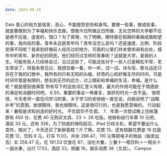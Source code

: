 ```yaml
---
date: 2024-09-18
---
```


Dalo 晋心的地方是宿舍，恶心、不能接受悲伤和身骂。要做一些事，做成些事，就是要做到为了幸福和快乐去做，恨我今日所做近日所做、无论怎样的大学都不应是绝不应是，虚度的，借口？为了真理，为了明确，期待我在假期的春做成我盼望的事，我向往的事。青年永远是青年吗？青年没怎么变吗？还是速度、比例、阶段变得不同呢？我来到好像前人经历过的地方，可我的父辈们并未曾听闻有此处，城市中的青年、新世纪的网民，他们经历过怎样的青春呢？这就是大学，是我的人生，可能有些人已经体会过，见过这些了，可能这些对于一些人已是稀松平常，老生常谈了，但我未曾见过，我想去看一看，听一听，试一试。诗与信、歌与运还只存在于我的幻想中，我所有的只有无知的头脑、好奇的心和好像无尽的时间，可是时间毕竟是有限的，想去到无尽的远方，过上精彩和幸福的生活，幸福，是什么呢？就是感到很满意
所有写下的这些词汇意义有限，最大的作用可能在于情感欲的满足和消磨时间吧。
6.30，重要的事会一再重复，美好的时光一去不返。
很奇怪，今天老师一直在问学习的事，关于学习的安排她一直在说，向她说明了“战略补考”的意图，她很期待，我也很期待，这是很可行的，也是我愿意做的。
行动起来！暑假是求知创造的好时光。
不负韶华不负君。
7．年第一次尝试晚上住帐篷原有 450 分，花费 40 元购买文具、23 ＋ 28 吃饭。地铁和自行车算 10 元吧，酒店 33 元，还有 326，为了防疫的保险起见，iPad 已经关机，希望不要出什么意外，哦对了，今天还买了新鲜荔枝 1 斤了两，花费 13，还有核酸花费是 16 拉面花费 12，饮料 8 元，打车 11.03，共余 288.47。110 元等把电子的物品（版卖出去）实 258.47 元，花 191.53 饮食花 87，没吃大餐，三餐十一瓶饮料＋一瓶水十一袋水果，出行 17.53，酒店 33，核酸 16，娱乐消费 38（文具）。
Campus
